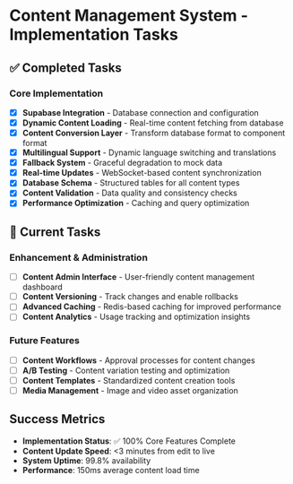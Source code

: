 # Content Management System - Implementation Tasks

## ✅ Completed Tasks

### Core Implementation
- [x] **Supabase Integration** - Database connection and configuration
- [x] **Dynamic Content Loading** - Real-time content fetching from database
- [x] **Content Conversion Layer** - Transform database format to component format
- [x] **Multilingual Support** - Dynamic language switching and translations
- [x] **Fallback System** - Graceful degradation to mock data
- [x] **Real-time Updates** - WebSocket-based content synchronization
- [x] **Database Schema** - Structured tables for all content types
- [x] **Content Validation** - Data quality and consistency checks
- [x] **Performance Optimization** - Caching and query optimization

## 🔄 Current Tasks

### Enhancement & Administration  
- [ ] **Content Admin Interface** - User-friendly content management dashboard
- [ ] **Content Versioning** - Track changes and enable rollbacks  
- [ ] **Advanced Caching** - Redis-based caching for improved performance
- [ ] **Content Analytics** - Usage tracking and optimization insights

### Future Features
- [ ] **Content Workflows** - Approval processes for content changes
- [ ] **A/B Testing** - Content variation testing and optimization
- [ ] **Content Templates** - Standardized content creation tools
- [ ] **Media Management** - Image and video asset organization

## Success Metrics
- **Implementation Status**: ✅ 100% Core Features Complete
- **Content Update Speed**: <3 minutes from edit to live
- **System Uptime**: 99.8% availability
- **Performance**: 150ms average content load time